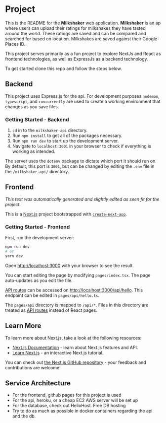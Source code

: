 # Project

This is the README for the **Milkshaker** web application. **Milkshaker** is an ap where users can upload their ratings for milkshakes they have tasted around the world. These ratings are saved and can be compared and searched for based on location.  Milkshakes are saved against their Google-Places ID.

This project serves primarily as a fun project to explore NextJs and React as frontend technologies, as well as ExpressJs as a backend technology.

To get started clone this repo and follow the steps below.

## Backend

This project uses Express.js for the api. For development purposes `nodemon`, `typescript`, and `concurrently` are used to create a working environment that changes as you save files.

### Getting Started - Backend

1. `cd` in to the `milkshaker-api` directory.
2. Run `npm install` to get all of the packages necessary.
3. Run  `npm run dev` to start up the development server.
4. Navigate to `localhost:3001` in your browser to check if everything is working as intended.

The server uses the `dotenv` package to dictate which port it should run on. By default, this port is `3001`, but can be changed by editing the `.env` file in the `/milkshaker-api/` directory.

## Frontend

*This text was automatically generated and slightly edited as seen fit for the project.*

This is a [Next.js](https://nextjs.org/) project bootstrapped with [`create-next-app`](https://github.com/vercel/next.js/tree/canary/packages/create-next-app).

### Getting Started - Frontend

First, run the development server:

```bash
npm run dev
# or
yarn dev
```

Open [http://localhost:3000](http://localhost:3000) with your browser to see the result.

You can start editing the page by modifying `pages/index.tsx`. The page auto-updates as you edit the file.

[API routes](https://nextjs.org/docs/api-routes/introduction) can be accessed on [http://localhost:3000/api/hello](http://localhost:3000/api/hello). This endpoint can be edited in `pages/api/hello.ts`.

The `pages/api` directory is mapped to `/api/*`. Files in this directory are treated as [API routes](https://nextjs.org/docs/api-routes/introduction) instead of React pages.

## Learn More

To learn more about Next.js, take a look at the following resources:

- [Next.js Documentation](https://nextjs.org/docs) - learn about Next.js features and API.
- [Learn Next.js](https://nextjs.org/learn) - an interactive Next.js tutorial.

You can check out [the Next.js GitHub repository](https://github.com/vercel/next.js/) - your feedback and contributions are welcome!

## Service Architecture

- For the frontend, github pages for this project is used
- For the api, heroku, or a cheap EC2 AWS server will be set up
- For the database, check out HelioHost. Free DB hosting
- Try to do as much as possible in docker containers regarding the api and the db.
